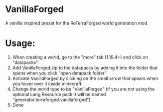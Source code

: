 # VanillaForged
A vanilla inspired preset for the ReTerraForged world generation mod.

# Usage:
  1. When creating a world, go to the "more" tab (1.19.4+) and click on "datapacks". 
  2. Add VanillaForged.zip to the datapacks by adding it into the folder that opens when you click "open datapack folder". 
  3. Activate VanillaForged by clicking on the small arrow that apears when you hover over it inside minecraft. 
  4. Change the world type to be "VanillaForged" (if you are not using the optional Lang Resource pack it will be named "generator.terraforged.vanillaforged"). 
  5. Done
